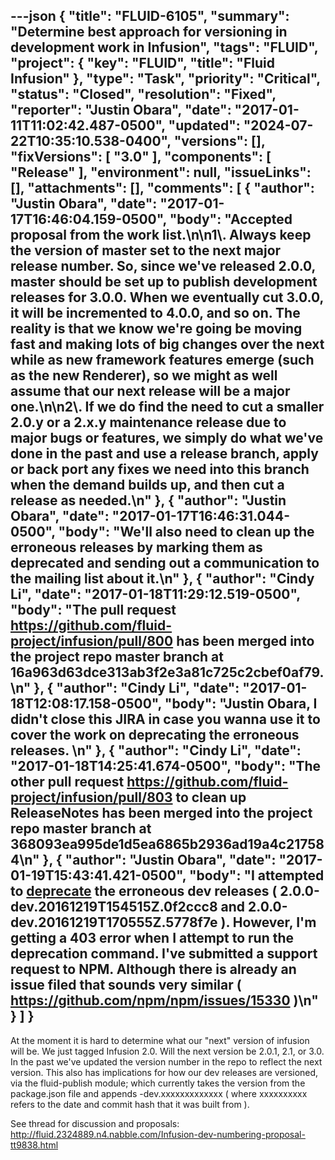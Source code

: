 ---json
{
  "title": "FLUID-6105",
  "summary": "Determine best approach for versioning in development work in Infusion",
  "tags": "FLUID",
  "project": {
    "key": "FLUID",
    "title": "Fluid Infusion"
  },
  "type": "Task",
  "priority": "Critical",
  "status": "Closed",
  "resolution": "Fixed",
  "reporter": "Justin Obara",
  "date": "2017-01-11T11:02:42.487-0500",
  "updated": "2024-07-22T10:35:10.538-0400",
  "versions": [],
  "fixVersions": [
    "3.0"
  ],
  "components": [
    "Release"
  ],
  "environment": null,
  "issueLinks": [],
  "attachments": [],
  "comments": [
    {
      "author": "Justin Obara",
      "date": "2017-01-17T16:46:04.159-0500",
      "body": "Accepted proposal from the work list.\n\n1\\. Always keep the version of master set to the next major release number. So, since we've released 2.0.0, master should be set up to publish development releases for 3.0.0. When we eventually cut 3.0.0, it will be incremented to 4.0.0, and so on. The reality is that we know we're going be moving fast and making lots of big changes over the next while as new framework features emerge (such as the new Renderer), so we might as well assume that our next release will be a major one.\n\n2\\. If we do find the need to cut a smaller 2.0.y or a 2.x.y maintenance release due to major bugs or features, we simply do what we've done in the past and use a release branch, apply or back port any fixes we need into this branch when the demand builds up, and then cut a release as needed.\n"
    },
    {
      "author": "Justin Obara",
      "date": "2017-01-17T16:46:31.044-0500",
      "body": "We'll also need to clean up the erroneous releases by marking them as deprecated and sending out a communication to the mailing list about it.\n"
    },
    {
      "author": "Cindy Li",
      "date": "2017-01-18T11:29:12.519-0500",
      "body": "The pull request <https://github.com/fluid-project/infusion/pull/800> has been merged into the project repo master branch at 16a963d63dce313ab3f2e3a81c725c2cbef0af79.\n"
    },
    {
      "author": "Cindy Li",
      "date": "2017-01-18T12:08:17.158-0500",
      "body": "Justin Obara, I didn't close this JIRA in case you wanna use it to cover the work on deprecating the erroneous releases.&#x20;\n"
    },
    {
      "author": "Cindy Li",
      "date": "2017-01-18T14:25:41.674-0500",
      "body": "The other pull request <https://github.com/fluid-project/infusion/pull/803> to clean up ReleaseNotes has been merged into the project repo master branch at 368093ea995de1d5ea6865b2936ad19a4c217584\n"
    },
    {
      "author": "Justin Obara",
      "date": "2017-01-19T15:43:41.421-0500",
      "body": "I attempted to [deprecate](https://docs.npmjs.com/cli/deprecate) the erroneous dev releases (  2.0.0-dev.20161219T154515Z.0f2ccc8 and 2.0.0-dev.20161219T170555Z.5778f7e ). However, I'm getting a 403 error when I attempt to run the deprecation command. I've submitted a support request to NPM. Although there is already an issue filed that sounds very similar ( <https://github.com/npm/npm/issues/15330> )\n"
    }
  ]
}
---
At the moment it is hard to determine what our "next" version of infusion will be. We just tagged Infusion 2.0. Will the next version be 2.0.1, 2.1, or 3.0. In the past we've updated the version number in the repo to reflect the next version. This also has implications for how our dev releases are versioned, via the fluid-publish module; which currently takes the version from the package.json file and appends -dev.xxxxxxxxxxxxx  ( where xxxxxxxxxx refers to the date and commit hash that it was built from ).&#x20;

See thread for discussion and proposals: <http://fluid.2324889.n4.nabble.com/Infusion-dev-numbering-proposal-tt9838.html>

        
